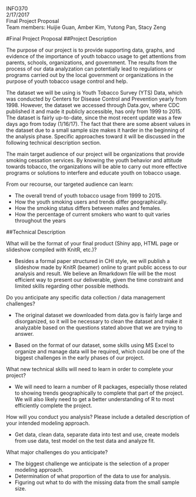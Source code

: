 INFO370  
2/17/2017  
Final Project Proposal  
Team members: Huijie Guan, Amber Kim, Yutong Pan, Stacy Zeng

#Final Project Proposal
##Project Description

The purpose of our project is to provide supporting data, graphs, and evidence of the importance of youth tobacco usage to get attentions from parents, schools, organizations, and government. The results from the process of our data analyzation can potentially lead to regulations or programs carried out by the local government or organizations in the purpose of youth tobacco usage control and help.

The dataset we will be using is Youth Tobacco Survey (YTS) Data, which was conducted by Centers for Disease Control and Prevention yearly from 1998. However, the dataset we accessed through Data.gov, where CDC published it and made it publicly accessible, has only from 1999 to 2015. The dataset is fairly up-to-date, since the most recent update was a few days ago from today (1/16/17). The fact that there are some absent values in the dataset due to a small sample size makes it harder in the beginning of the analysis phase. Specific approaches toward it will be discussed in the following technical description section.

The main target audience of our project will be organizations that provide smoking cessation services. By knowing the youth behavior and attitude towards tobacco, the organizations will be able to carry out more effective programs or solutions to interfere and educate youth on tobacco usage. 

From our recourse, our targeted audience can learn:  

- The overall trend of youth tobacco usage from 1999 to 2015.  
- How the youth smoking users and trends differ geographically.  
- How the smoking status differs between males and females.  
- How the percentage of current smokers who want to quit varies throughout the years

##Technical Description

What will be the format of your final product (Shiny app, HTML page or slideshow compiled with KnitR, etc.)?

- Besides a formal paper structured in CHI style, we will publish a slideshow made by KnitR (beamer) online to grant public access to our analysis and result. We believe an Rmarkdown file will be the most efficient way to present our deliverable, given the time constraint and limited skills regarding other possible methods.  

Do you anticipate any specific data collection / data management challenges?  

- The original dataset we downloaded from data.gov is fairly large and disorganized, so it will be necessary to clean the dataset and make it analyzable based on the questions stated above that we are trying to answer.  

- Based on the format of our dataset, some skills using MS Excel to organize and manage data will be required, which could be one of the biggest challenges in the early phases of our project.  

What new technical skills will need to learn in order to complete your project?  

- We will need to learn a number of R packages, especially those related to showing trends geographically to complete that part of the project. We will also likely need to get a better understanding of R to most efficiently complete the project.  

How will you conduct you analysis? Please include a detailed description of your intended modeling approach.  

- Get data, clean data, separate data into test and use, create models from use data, test model on the test data and analyze fit.  

What major challenges do you anticipate?   

- The biggest challenge we anticipate is the selection of a proper modeling approach. 
- Determination of what proportion of the data to use for analysis.
- Figuring out what to do with the missing data from the small sample size. 
